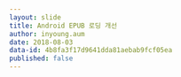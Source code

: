 ```yaml
---
layout: slide
title: Android EPUB 로딩 개선
author: inyoung.aum
date: 2018-08-03
data-id: 4b8fa3f17d9641dda81aebab9fcf05ea
published: false
---
```

